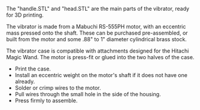The "handle.STL" and "head.STL" are the main parts of the vibrator, ready for
3D printing.

The vibrator is made from a Mabuchi RS-555PH motor, with an eccentric mass
pressed onto the shaft. These can be purchased pre-assembled, or built from the
motor and some .88" to 1" diameter cylindrical brass stock.

The vibrator case is compatible with attachments designed for the Hitachi Magic
Wand. The motor is press-fit or glued into the two halves of the case.

* Print the case.
* Install an eccentric weight on the motor's shaft if it does not have one already.
* Solder or crimp wires to the motor.
* Pull wires through the small hole in the side of the housing.
* Press firmly to assemble.
